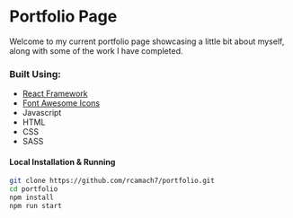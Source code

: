 # Portfolio Page

Welcome to my current portfolio page showcasing a little bit about myself, along with some of the work I have completed.

### Built Using:

- [React Framework](https://reactjs.org/)
- [Font Awesome Icons](https://fontawesome.com/)
- Javascript
- HTML
- CSS
- SASS

#### Local Installation & Running

```bash
git clone https://github.com/rcamach7/portfolio.git
cd portfolio
npm install
npm run start
```
